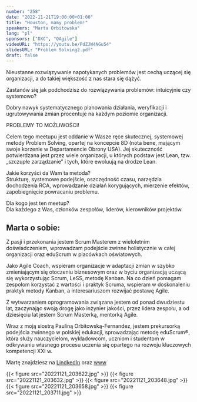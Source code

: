 ```yaml
---
number: "258"
date: "2022-11-21T19:00:00+01:00"
title: "Houston, mamy problem!"
speakers: "Marta Orbitowska"
lang: "pl"
sponsors: ["DXC", "QAgile"]
videoURL: "https://youtu.be/PdZJW4NGu54"
slidesURL: "Problem Solving2.pdf"
draft: false
---
```


Nieustanne rozwiązywanie napotykanych problemów jest cechą uczącej się organizacji, a do takiej większość z nas stara się dążyć.

Zastanów się jak podchodzisz do rozwiązywania problemów: intuicyjnie czy systemowo?

Dobry nawyk systematycznego planowania działania, weryfikacji i ugrutowywania zmian procentuje na każdym poziomie organizacji.

PROBLEMY TO MOŻLIWOŚCI!

Celem tego meetupu jest oddanie w Wasze ręce skutecznej, systemowej metody Problem Solving, opartej na koncepcie 8D (nota bene, mającym swoje korzenie w Departamencie Obrony USA). Jej skuteczność potwierdzana jest przez wiele organizacji, u których podstaw jest Lean, tzw. „szczupłe zarządzanie” i tych, które ewoluują na drodze Lean.  

Jakie korzyści da Wam ta metoda?   
Strukturę, systemowe podejście, oszczędność czasu, narzędzia dochodzenia RCA, wprowadzanie działań korygujących, mierzenie efektów, zapobiegnięcie powracaniu problemu.

Dla kogo jest ten meetup?   
Dla każdego z Was, członków zespołów, liderów, kierowników projektów.

## Marta o sobie:

Z pasji i przekonania jestem Scrum Masterem z wieloletnim doświadczeniem, wprowadzam podejście zwinne holistycznie w całej organizacji oraz eduScrum w placówkach oświatowych.


Jako Agile Coach, wspieram organizacje w adaptacji zmian w szybko zmieniającym się otoczeniu biznesowym oraz w byciu organizacją uczącą się wykorzystując Scrum, LeSS, metodę Kanban. Na co dzień pomagam zespołom korzystać z wartości i praktyk Scruma, wspieram w doskonaleniu praktyk metody Kanban, a interesariuszom rozwijać postawę Agile.

Z wytwarzaniem oprogramowania związana jestem od ponad dwudziestu lat, zaczynając swoją drogę jako inżynier jakości, przez lidera zespołu, a od dziesięciu lat jestem Scrum Masterką, mentorką Agile.

Wraz z moją siostrą Pauliną Orbitowską-Fernandez, jestem prekursorką podejścia zwinnego w polskiej edukacji, sprowadzając metodę eduScrum®, która służy nauczycielom, wykładowcom, uczniom i studentom w odkrywaniu własnego procesu uczenia się opartego na rozwoju kluczowych kompetencji XXI w.

Martę znajdziesz na [LindkedIn](https://www.linkedin.com/in/marta-orbitowska/) oraz [www](https://agilekata.pl/)



{{< figure src="20221121_203622.jpg" >}}
{{< figure src="20221121_203632.jpg" >}}
{{< figure src="20221121_203648.jpg" >}}
{{< figure src="20221121_203658.jpg" >}}
{{< figure src="20221121_203711.jpg" >}}



